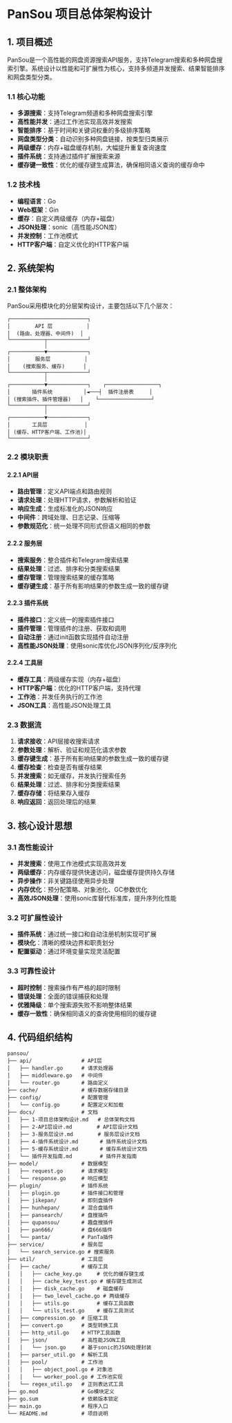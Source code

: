 # PanSou 项目总体架构设计

## 1. 项目概述

PanSou是一个高性能的网盘资源搜索API服务，支持Telegram搜索和多种网盘搜索引擎。系统设计以性能和可扩展性为核心，支持多频道并发搜索、结果智能排序和网盘类型分类。

### 1.1 核心功能

- **多源搜索**：支持Telegram频道和多种网盘搜索引擎
- **高性能并发**：通过工作池实现高效并发搜索
- **智能排序**：基于时间和关键词权重的多级排序策略
- **网盘类型分类**：自动识别多种网盘链接，按类型归类展示
- **两级缓存**：内存+磁盘缓存机制，大幅提升重复查询速度
- **插件系统**：支持通过插件扩展搜索来源
- **缓存键一致性**：优化的缓存键生成算法，确保相同语义查询的缓存命中

### 1.2 技术栈

- **编程语言**：Go
- **Web框架**：Gin
- **缓存**：自定义两级缓存（内存+磁盘）
- **JSON处理**：sonic（高性能JSON库）
- **并发控制**：工作池模式
- **HTTP客户端**：自定义优化的HTTP客户端

## 2. 系统架构

### 2.1 整体架构

PanSou采用模块化的分层架构设计，主要包括以下几个层次：

```
┌─────────────────────────┐
│        API 层           │
│  (路由、处理器、中间件)  │
└───────────┬─────────────┘
            │
┌───────────▼─────────────┐
│        服务层           │
│    (搜索服务、缓存)      │
└───────────┬─────────────┘
            │
┌───────────▼─────────────┐    ┌─────────────────┐
│       插件系统          │◄───┤  插件注册表     │
│ (搜索插件、插件管理器)   │    └─────────────────┘
└───────────┬─────────────┘
            │
┌───────────▼─────────────┐
│       工具层            │
│ (缓存、HTTP客户端、工作池)│
└─────────────────────────┘
```

### 2.2 模块职责

#### 2.2.1 API层

- **路由管理**：定义API端点和路由规则
- **请求处理**：处理HTTP请求，参数解析和验证
- **响应生成**：生成标准化的JSON响应
- **中间件**：跨域处理、日志记录、压缩等
- **参数规范化**：统一处理不同形式但语义相同的参数

#### 2.2.2 服务层

- **搜索服务**：整合插件和Telegram搜索结果
- **结果处理**：过滤、排序和分类搜索结果
- **缓存管理**：管理搜索结果的缓存策略
- **缓存键生成**：基于所有影响结果的参数生成一致的缓存键

#### 2.2.3 插件系统

- **插件接口**：定义统一的搜索插件接口
- **插件管理**：管理插件的注册、获取和调用
- **自动注册**：通过init函数实现插件自动注册
- **高性能JSON处理**：使用sonic库优化JSON序列化/反序列化

#### 2.2.4 工具层

- **缓存工具**：两级缓存实现（内存+磁盘）
- **HTTP客户端**：优化的HTTP客户端，支持代理
- **工作池**：并发任务执行的工作池
- **JSON工具**：高性能JSON处理工具

### 2.3 数据流

1. **请求接收**：API层接收搜索请求
2. **参数处理**：解析、验证和规范化请求参数
3. **缓存键生成**：基于所有影响结果的参数生成一致的缓存键
4. **缓存检查**：检查是否有缓存结果
5. **并发搜索**：如无缓存，并发执行搜索任务
6. **结果处理**：过滤、排序和分类搜索结果
7. **缓存存储**：将结果存入缓存
8. **响应返回**：返回处理后的结果

## 3. 核心设计思想

### 3.1 高性能设计

- **并发搜索**：使用工作池模式实现高效并发
- **两级缓存**：内存缓存提供快速访问，磁盘缓存提供持久存储
- **异步操作**：非关键路径使用异步处理
- **内存优化**：预分配策略、对象池化、GC参数优化
- **高效JSON处理**：使用sonic库替代标准库，提升序列化性能

### 3.2 可扩展性设计

- **插件系统**：通过统一接口和自动注册机制实现可扩展
- **模块化**：清晰的模块边界和职责划分
- **配置驱动**：通过环境变量实现灵活配置

### 3.3 可靠性设计

- **超时控制**：搜索操作有严格的超时限制
- **错误处理**：全面的错误捕获和处理
- **优雅降级**：单个搜索源失败不影响整体结果
- **缓存一致性**：确保相同语义的查询使用相同的缓存键

## 4. 代码组织结构

```
pansou/
├── api/                # API层
│   ├── handler.go      # 请求处理器
│   ├── middleware.go   # 中间件
│   └── router.go       # 路由定义
├── cache/              # 缓存数据存储目录
├── config/             # 配置管理
│   └── config.go       # 配置定义和加载
├── docs/               # 文档
│   ├── 1-项目总体架构设计.md   # 总体架构文档
│   ├── 2-API层设计.md        # API层设计文档
│   ├── 3-服务层设计.md        # 服务层设计文档
│   ├── 4-插件系统设计.md       # 插件系统设计文档
│   ├── 5-缓存系统设计.md       # 缓存系统设计文档
│   └── 插件开发指南.md         # 插件开发指南
├── model/              # 数据模型
│   ├── request.go      # 请求模型
│   └── response.go     # 响应模型
├── plugin/             # 插件系统
│   ├── plugin.go       # 插件接口和管理
│   ├── jikepan/        # 即刻盘插件
│   ├── hunhepan/       # 混合盘插件
│   ├── pansearch/      # 盘搜插件
│   ├── qupansou/       # 趣盘搜插件
│   ├── pan666/         # 盘666插件
│   └── panta/          # PanTa插件
├── service/            # 服务层
│   └── search_service.go # 搜索服务
├── util/               # 工具层
│   ├── cache/          # 缓存工具
│   │   ├── cache_key.go     # 优化的缓存键生成
│   │   ├── cache_key_test.go # 缓存键生成测试
│   │   ├── disk_cache.go    # 磁盘缓存
│   │   ├── two_level_cache.go # 两级缓存
│   │   ├── utils.go         # 缓存工具函数
│   │   └── utils_test.go    # 缓存工具测试
│   ├── compression.go  # 压缩工具
│   ├── convert.go      # 类型转换工具
│   ├── http_util.go    # HTTP工具函数
│   ├── json/           # 高性能JSON工具
│   │   └── json.go     # 基于sonic的JSON处理封装
│   ├── parser_util.go  # 解析工具
│   ├── pool/           # 工作池
│   │   ├── object_pool.go # 对象池
│   │   └── worker_pool.go # 工作池实现
│   └── regex_util.go   # 正则表达式工具
├── go.mod              # Go模块定义
├── go.sum              # 依赖版本锁定
├── main.go             # 程序入口
└── README.md           # 项目说明
```

